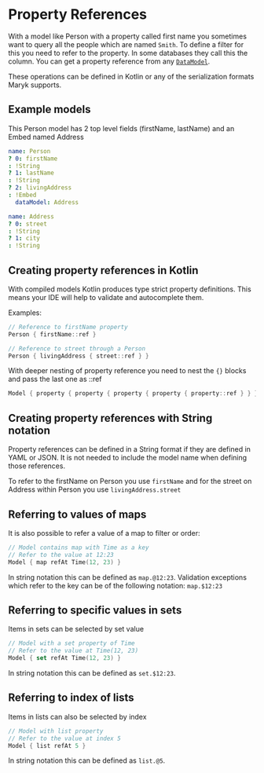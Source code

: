 # Property References

With a model like Person with a property called first name you sometimes want to query all the people which
are named `Smith`. To define a filter for this you need to refer to the property. In some databases they
call this the column. You can get a property reference from any [`DataModel`](../datamodel.md).   

These operations can be defined in Kotlin or any of the serialization formats Maryk supports. 

## Example models

This Person model has 2 top level fields (firstName, lastName) and an Embed named Address 
```yaml
name: Person
? 0: firstName
: !String
? 1: lastName
: !String
? 2: livingAddress
: !Embed
  dataModel: Address
```

```yaml
name: Address
? 0: street
: !String
? 1: city
: !String
```

## Creating property references in Kotlin

With compiled models Kotlin produces type strict property definitions. This means your IDE will
help to validate and autocomplete them.

Examples:
```kotlin
// Reference to firstName property
Person { firstName::ref }

// Reference to street through a Person
Person { livingAddress { street::ref } }
```

With deeper nesting of property reference you need to nest the `{}` blocks and pass the last one as ::ref
```kotlin
Model { property { property { property { property { property::ref } } } } }
```

## Creating property references with String notation

Property references can be defined in a String format if they are defined in YAML or JSON. It is not 
needed to include the model name when defining those references.

To refer to the firstName on Person you use `firstName` and for the street on Address within Person you 
use `livingAddress.street`

## Referring to values of maps

It is also possible to refer a value of a map to filter or order:

```kotlin
// Model contains map with Time as a key
// Refer to the value at 12:23
Model { map refAt Time(12, 23) }
```

In string notation this can be defined as `map.@12:23`. Validation exceptions which refer to the key can be
of the following notation: `map.$12:23`

## Referring to specific values in sets

Items in sets can be selected by set value
```kotlin
// Model with a set property of Time
// Refer to the value at Time(12, 23)
Model { set refAt Time(12, 23) }
```

In string notation this can be defined as `set.$12:23`. 

## Referring to index of lists

Items in lists can also be selected by index
```kotlin
// Model with list property
// Refer to the value at index 5
Model { list refAt 5 }
```

In string notation this can be defined as `list.@5`. 
